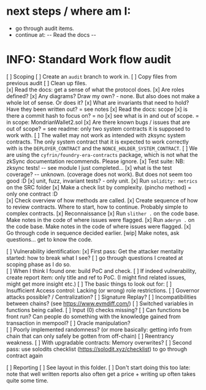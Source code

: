 # next steps / where am I: 
- go through audit items. 
- continue at: -- Read the docs -- 

# INFO: Standard Work flow audit

[ ] Scoping
  [ ] Create an `audit` branch to work in.
    [ ] Copy files from previous audit 
    [ ] Clean up files.  
  [x] Read the docs: get a sense of what the protocol does.
    [x] Are roles defined? 
    [x] Any diagrams? Draw my own? - none. But also does not make a whole lot of sense. Or does it? 
    [x] What are invariants that need to hold? Have they been written out? = see notes
  [x] Read the docs: scope
    [x] is there a commit hash to focus on? = no 
    [x] see what is in and out of scope. = in scope: MondrianWallet2.sol
    [x] Are there known bugs / issues that are out of scope? = see readme: only two system contracts it is supposed to work with. 
      [ ] The wallet may not work as intended with zksync system contracts. The only system contract that it is expected to work correctly with is the `DEPLOYER_CONTRACT` and the `NONCE_HOLDER_SYSTEM_CONTRACT`.
      [ ] We are using the `cyfrin/foundry-era-contracts` package, which is not what the zkSync documentation recommends. Please ignore. 
  [x] Test suite: NB: zksync tests! -- see module I just completed... 
    [x] what is the test coverage? -- unknown. (coverage does not work). But does not seem too good :D 
    [x] unit, fuzz, invariant tests? - only unit. 
  [x] Run `solidity: metrics` on the SRC folder
    [x] Make a check list by complexity. (pincho method) = only one contract :D  
    [x] Check overview of how methods are called. 
    [x] Create sequence of how to review contracts. Where to start, how to continue. Probably simple to complex contracts. 
[x] Reconnaissance
  [x] Run `slither .` on the code base. Make notes in the code of where issues were flagged.
  [x] Run `aderyn .` on the code base. Make notes in the code of where issues were flagged.
  [x] Go through code in sequence decided earlier. 
  [wip]  Make notes, ask questions... get to know the code. 

[ ] Vulnerability identification: 
  [x] First pass: Get the attacker mentality started: how to break what I see? 
    [ ] go through questions I created at scoping phase as I do so.  
  [ ] When I think I found one: build PoC and check.
    [ ] If indeed vulnerability, create report item: only title and ref to PoC. (I might find related issues, might get more insight etc.) 
  [ ] The basic things to look out for:
    [ ] Insufficient Access control: Lacking (or wrong) role restrictions. 
    [ ] Governor attacks possible? / Centralization? 
    [ ] Signature Replay? 
    [ ] Incompatibilities between chains? (see https://www.evmdiff.com/)
    [ ] Switched variables in functions being called. 
    [ ] Input (0) checks missing? 
    [ ] Can functions be front run? Can people do something with the knowledge gained from transaction in mempool? 
    [ ] Oracle manipulation?  
    [ ] Poorly implemented randomness? (or more basically: getting info from chain that can only safely be gotten from off-chain)
    [ ] Reentrancy weakness. 
    [ ] With upgradable contracts: Memory overwrites?
  [ ] Second pass: use solodits checklist (https://solodit.xyz/checklist) to go through contract again 

[ ] Reporting
  [ ] See layout in this folder. 
  [ ] Don't start doing this too late: note that well written reports also often get a price + writing up often takes quite some time. 